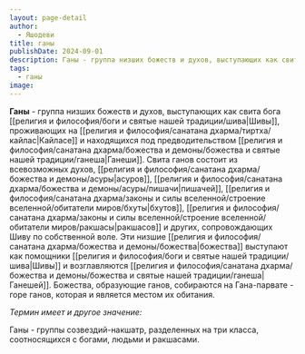 ```yaml
---
layout: page-detail
author:
  - Яшодеви
title: ганы
publishDate: 2024-09-01
description: Ганы - группа низших божеств и духов, выступающих как свита бога Шивы, проживающих на Кайласе и находящихся под предводительством Ганеши. Свита ганов состоит из всевозможных духов, асуров, пишачей, бхутов, ракшасов и других, сопровождающих Шиву по собственной воле.
tags:
  - ганы
image:
---
```

**Ганы** - группа низших божеств и духов, выступающих как свита бога [[религия и философия/боги и святые нашей традиции/шива|Шивы]], проживающих на [[религия и философия/санатана дхарма/тиртха/кайлас|Кайласе]] и находящихся под предводительством [[религия и философия/санатана дхарма/божества и демоны/божества и святые нашей традиции/ганеша|Ганеши]]. Свита ганов состоит из всевозможных духов, [[религия и философия/санатана дхарма/божества и демоны/асуры|асуров]], [[религия и философия/санатана дхарма/божества и демоны/асуры/пишачи|пишачей]], [[религия и философия/санатана дхарма/законы и силы вселенной/строение вселенной/обитатели миров/бхуты|бхутов]], [[религия и философия/санатана дхарма/законы и силы вселенной/строение вселенной/обитатели миров/ракшасы|ракшасов]] и других, сопровождающих Шиву по собственной воле. Эти низшие [[религия и философия/санатана дхарма/божества и демоны/божества|божества]] выступают как помощники [[религия и философия/боги и святые нашей традиции/шива|Шивы]] и возглавляются [[религия и философия/санатана дхарма/божества и демоны/божества и святые нашей традиции/ганеша|Ганешей]]. Божества, образующие ганов, собираются на Гана-парвате - горе ганов, которая и является местом их обитания.

*Термин имеет и другое значение:*

Ганы - группы созвездий-накшатр, разделенных на три класса, соотносящихся с богами, людьми и ракшасами.

